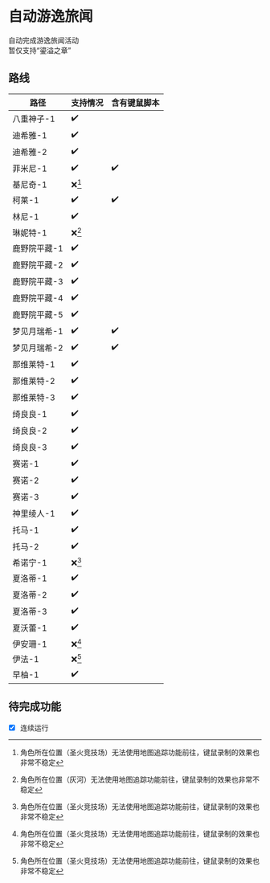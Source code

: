 # 自动游逸旅闻
自动完成游逸旅闻活动  
暂仅支持“鎏溢之章”
## 路线

|路径|支持情况|含有键鼠脚本|
|--|--|--|
|八重神子-1|✔️||
|迪希雅-1|✔️||
|迪希雅-2|✔️||
|菲米尼-1|✔️|✔️|
|基尼奇-1|❌[^1]||
|柯莱-1|✔️|✔️|
|林尼-1|✔️||
|琳妮特-1|❌[^2]||
|鹿野院平藏-1|✔️||
|鹿野院平藏-2|✔️||
|鹿野院平藏-3|✔️||
|鹿野院平藏-4|✔️||
|鹿野院平藏-5|✔️||
|梦见月瑞希-1|✔️|✔️|
|梦见月瑞希-2|✔️|✔️|
|那维莱特-1|✔️||
|那维莱特-2|✔️||
|那维莱特-3|✔️||
|绮良良-1|✔️||
|绮良良-2|✔️||
|绮良良-3|✔️||
|赛诺-1|✔️||
|赛诺-2|✔️||
|赛诺-3|✔️||
|神里绫人-1|✔️||
|托马-1|✔️||
|托马-2|✔️||
|希诺宁-1|❌[^1]||
|夏洛蒂-1|✔️||
|夏洛蒂-2|✔️||
|夏洛蒂-3|✔️||
|夏沃蕾-1|✔️||
|伊安珊-1|❌[^1]||
|伊法-1|❌[^1]||
|早柚-1|✔️||

[^1]: 角色所在位置（圣火竞技场）无法使用地图追踪功能前往，键鼠录制的效果也非常不稳定
[^2]: 角色所在位置（灰河）无法使用地图追踪功能前往，键鼠录制的效果也非常不稳定

## 待完成功能
- [x] 连续运行